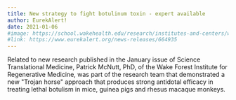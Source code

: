 ```yaml
---
title: New strategy to fight botulinum toxin - expert available
author: EurekAlert!
date: 2021-01-06
#image: https://school.wakehealth.edu/research/institutes-and-centers/wake-forest-institute-for-regenerative-medicine/awards-honors-and-media-coverage/2022/new-research-shows-drug-used-to-treat-neuromuscular-weakness-could-counter-botulism
#link: https://www.eurekalert.org/news-releases/664935
---
```


Related to new research published in the January issue of Science Translational Medicine, Patrick McNutt, PhD, of the Wake Forest Institute for Regenerative Medicine, was part of the research team that demonstrated a new "Trojan horse" approach that produces strong antidotal efficacy in treating lethal botulism in mice, guinea pigs and rhesus macaque monkeys.
